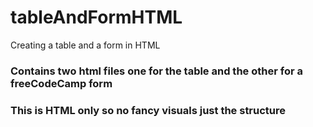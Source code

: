 # tableAndFormHTML
Creating a table and a form in HTML
### Contains two html files one for the table and the other for a freeCodeCamp form
### This is HTML only so no fancy visuals just the structure
